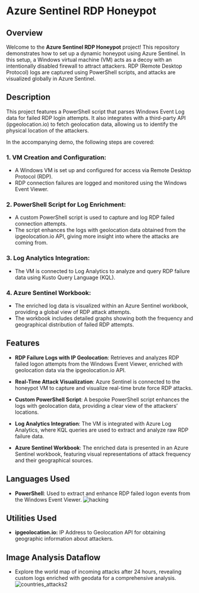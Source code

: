 # Azure Sentinel RDP Honeypot

## Overview
Welcome to the **Azure Sentinel RDP Honeypot** project! This repository demonstrates how to set up a dynamic honeypot using Azure Sentinel. In this setup, a Windows virtual machine (VM) acts as a decoy with an intentionally disabled firewall to attract attackers. RDP (Remote Desktop Protocol) logs are captured using PowerShell scripts, and attacks are visualized globally in Azure Sentinel.

## Description
This project features a PowerShell script that parses Windows Event Log data for failed RDP login attempts. It also integrates with a third-party API (ipgeolocation.io) to fetch geolocation data, allowing us to identify the physical location of the attackers.

In the accompanying demo, the following steps are covered:

### 1. VM Creation and Configuration:
- A Windows VM is set up and configured for access via Remote Desktop Protocol (RDP).
- RDP connection failures are logged and monitored using the Windows Event Viewer.

### 2. PowerShell Script for Log Enrichment:
- A custom PowerShell script is used to capture and log RDP failed connection attempts.
- The script enhances the logs with geolocation data obtained from the ipgeolocation.io API, giving more insight into where the attacks are coming from.

### 3. Log Analytics Integration:
- The VM is connected to Log Analytics to analyze and query RDP failure data using Kusto Query Language (KQL).

### 4. Azure Sentinel Workbook:
- The enriched log data is visualized within an Azure Sentinel workbook, providing a global view of RDP attack attempts.
- The workbook includes detailed graphs showing both the frequency and geographical distribution of failed RDP attempts.

## Features
- **RDP Failure Logs with IP Geolocation**: Retrieves and analyzes RDP failed logon attempts from the Windows Event Viewer, enriched with geolocation data via the ipgeolocation.io API.
  
- **Real-Time Attack Visualization**: Azure Sentinel is connected to the honeypot VM to capture and visualize real-time brute force RDP attacks.

- **Custom PowerShell Script**: A bespoke PowerShell script enhances the logs with geolocation data, providing a clear view of the attackers’ locations.

- **Log Analytics Integration**: The VM is integrated with Azure Log Analytics, where KQL queries are used to extract and analyze raw RDP failure data.

- **Azure Sentinel Workbook**: The enriched data is presented in an Azure Sentinel workbook, featuring visual representations of attack frequency and their geographical sources.

## Languages Used
- **PowerShell**: Used to extract and enhance RDP failed logon events from the Windows Event Viewer.
![hacking](https://github.com/user-attachments/assets/5cc8a65f-cb83-4de5-8989-8a15313fe94e)

## Utilities Used
- **ipgeolocation.io:** IP Address to Geolocation API for obtaining geographic information about attackers.

## Image Analysis Dataflow
- Explore the world map of incoming attacks after 24 hours, revealing custom logs enriched with geodata for a comprehensive analysis.
![countries_attacks2](https://github.com/user-attachments/assets/abccbf9f-7c96-4652-8db0-a3e31f6b02a0)


